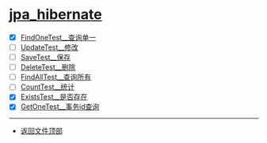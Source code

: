 
# [jpa_hibernate](../README.md)

- [x] [FindOneTest__查询单一](src/test/java/com/cpucode/test/FindOneTest.java)
- [ ] [UpdateTest__修改](src/test/java/com/cpucode/test/UpdateTest.java)
- [ ] [SaveTest__保存](src/test/java/com/cpucode/test/SaveTest.java)
- [ ] [DeleteTest__删除](src/test/java/com/cpucode/test/DeleteTest.java)
- [ ] [FindAllTest__查询所有](src/test/java/com/cpucode/test/FindAllTest.java)
- [ ] [CountTest__统计](src/test/java/com/cpucode/test/CountTest.java)
- [x] [ExistsTest__是否存在](src/test/java/com/cpucode/test/ExistsTest.java)
- [x] [GetOneTest__事务id查询](src/test/java/com/cpucode/test/GetOneTest.java)

-----------------

- [返回文件顶部](../README.md)